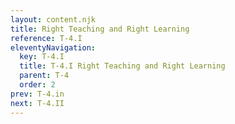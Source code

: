 ```yaml
---
layout: content.njk
title: Right Teaching and Right Learning
reference: T-4.I
eleventyNavigation:
  key: T-4.I
  title: T-4.I Right Teaching and Right Learning
  parent: T-4
  order: 2
prev: T-4.in
next: T-4.II
---
```



<div id=9 style=height:0></div>